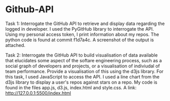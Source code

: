 # Github-API

Task 1:
Interrogate the GitHub API to retrieve and display data regarding the logged in developer.
I used the PyGitHub library to interrogate the API. Using my personal access token, I print information about my repos. The python code is found at commit f1d7a4c. A screenshot of the output is attached.

Task 2:
Interrogate the GitHub API to build visualisation of data available that elucidates some aspect of the softare engineering process, such as a social graph of developers and projects, or a visualisation of indiviudal of team performance. Provide a visualisation of this using the d3js library. For this task, I used JavaScript to access the API. I used a line chart from the d3js library to display a user's repos against stars on a repo. My code is found in the files app.js, d3.js, index.html and style.css. A link: http://127.0.0.1:5500/index.html
